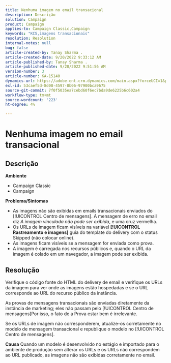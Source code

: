 ```yaml
---
title: Nenhuma imagem no email transacional
description: Descrição
solution: Campaign
product: Campaign
applies-to: Campaign Classic,Campaign
keywords: "KCS,imagens transacionais"
resolution: Resolution
internal-notes: null
bug: false
article-created-by: Tanay Sharma .
article-created-date: 9/20/2022 9:33:12 AM
article-published-by: Tanay Sharma .
article-published-date: 9/20/2022 9:51:56 AM
version-number: 3
article-number: KA-15140
dynamics-url: https://adobe-ent.crm.dynamics.com/main.aspx?forceUCI=1&pagetype=entityrecord&etn=knowledgearticle&id=961ae13a-c738-ed11-9db1-002248086735
exl-id: 53caef5d-8d08-4597-8b06-97900bca9675
source-git-commit: 7f0f5035ea7cebd60f6ec7bda9de6225b6c602a4
workflow-type: tm+mt
source-wordcount: '223'
ht-degree: 4%

---
```


# Nenhuma imagem no email transacional

## Descrição

<b>Ambiente</b>
- Campaign Classic
- Campaign



<b>Problema/Sintomas</b>
- As imagens não são exibidas em emails transacionais enviados do [!UICONTROL Centro de mensagens]. A mensagem de erro no email diz *A imagem vinculada não pode ser exibida*, e uma cruz vermelha.
- Os URLs de imagem ficam visíveis na variável <b>[!UICONTROL Rastreamento e imagens]</b> guia do template do delivery com o status Skipped (não colocar online).
- As imagens ficam visíveis se a mensagem for enviada como prova.
- A imagem é carregada nos recursos públicos e, quando o URL da imagem é colado em um navegador, a imagem pode ser exibida.



## Resolução






Verifique o código fonte do HTML do delivery de email e verifique os URLs da imagem para ver onde as imagens estão hospedadas e se o URL corresponde ao URL do recurso público da instância.



As provas de mensagens transacionais são enviadas diretamente da instância de marketing; eles não passam pelo [!UICONTROL Centro de mensagens]Por isso, o fato de a Prova estar bem é irrelevante.



Se os URLs de imagem não corresponderem, atualize-os corretamente no modelo de mensagem transacional e republique o modelo no [!UICONTROL Centro de mensagens].


<b>Causa</b>
Quando um modelo é desenvolvido no estágio e importado para o ambiente de produção sem alterar os URLs e os URLs não correspondem ao URL publicado, as imagens não são exibidas corretamente no email.
